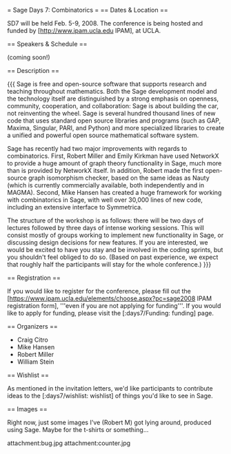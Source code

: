 = Sage Days 7: Combinatorics =
== Dates & Location ==

SD7 will be held Feb. 5-9, 2008. The conference is being hosted and funded by [http://www.ipam.ucla.edu IPAM], at UCLA.

== Speakers & Schedule ==

(coming soon!)

== Description ==

{{{
Sage is free and open-source software that supports research and teaching throughout mathematics. Both the Sage development model and the technology itself are distinguished by a strong emphasis on openness, community, cooperation, and collaboration: Sage is about building the car, not reinventing the wheel. Sage is several hundred thousand lines of new code that uses standard open source libraries and programs (such as GAP, Maxima, Singular, PARI, and Python) and more specialized libraries to create a unified and powerful open source mathematical software system.

Sage has recently had two major improvements with regards to combinatorics. First, Robert Miller and Emily Kirkman have used NetworkX to provide a huge amount of graph theory functionality in Sage, much more than is provided by NetworkX itself. In addition, Robert made the first open-source graph isomorphism checker, based on the same ideas as Nauty (which is currently commercially available, both independently and in MAGMA). Second, Mike Hansen has created a huge framework for working with combinatorics in Sage, with well over 30,000 lines of new code, including an extensive interface to Symmetrica.

The structure of the workshop is as follows: there will be two days of lectures followed by three days of intense working sessions. This will consist mostly of groups working to implement new functionality in Sage, or discussing design decisions for new features. If you are interested, we would be excited to have you stay and be involved in the coding sprints, but you shouldn't feel obliged to do so. (Based on past experience, we expect that roughly half the participants will stay for the whole conference.)
}}}

== Registration ==


If you would like to register for the conference, please fill out the [https://www.ipam.ucla.edu/elements/choose.aspx?pc=sage2008 IPAM registration form], '''even if you are not applying for funding'''. If you would like to apply for funding, please visit the [:days7/Funding: funding] page.

== Organizers ==

 * Craig Citro 
 * Mike Hansen 
 * Robert Miller 
 * William Stein

== Wishlist ==

As mentioned in the invitation letters, we'd like participants to contribute ideas to the [:days7/wishlist: wishlist] of  things you'd like to see in Sage.

== Images ==

Right now, just some images I've (Robert M) got lying around, produced using Sage. Maybe for the t-shirts or something...

attachment:bug.jpg
attachment:counter.jpg
